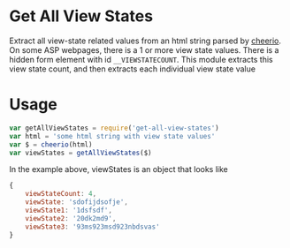 # Get All View States
Extract all view-state related values from an html string parsed by [cheerio](https://github.com/MatthewMueller/cheerio). On some ASP webpages, there is a 1 or more view state values. There is a hidden form element with id `__VIEWSTATECOUNT`. This module extracts this view state count, and then extracts each individual view state value


# Usage

```javascript
var getAllViewStates = require('get-all-view-states')
var html = 'some html string with view state values'
var $ = cheerio(html)
var viewStates = getAllViewStates($)
```

In the example above, viewStates is an object that looks like

```javascript
{
    viewStateCount: 4,
    viewState: 'sdofijdsofje',
    viewState1: '1dsfsdf',
    viewState2: '20dk2md9',
    viewState3: '93ms923msd923nbdsvas'
}
```


